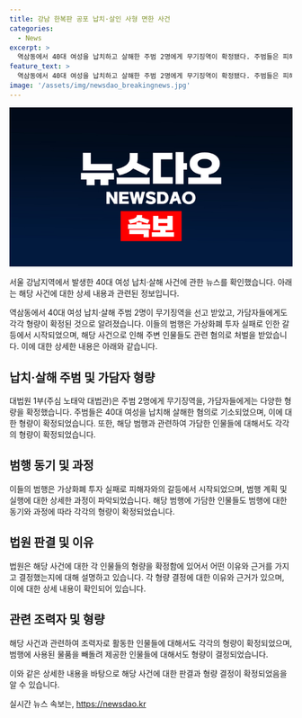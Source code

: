 ```yaml
---
title: 강남 한복판 공포 납치·살인 사형 면한 사건
categories:
  - News
excerpt: >
  역삼동에서 40대 여성을 납치하고 살해한 주범 2명에게 무기징역이 확정됐다. 주범들은 피해자를 살해하기 위해 가담자들과 함께 범행을 일으켰는데, 이들의 범행은 가상화폐 투자 실패로 인한 갈등에서 시작됐다. 이에 대한 판결이 확정될 때까지 법원과 검찰 간에 갈등이 있었으나, 대법원은 원심판결을 유지하며 사형 구형을 부인했다. 또한, 가담자들과 조력자들에게도 각기 다른 형량이 선고됐다. (총 150자)
feature_text: >
  역삼동에서 40대 여성을 납치하고 살해한 주범 2명에게 무기징역이 확정됐다. 주범들은 피해자를 살해하기 위해 가담자들과 함께 범행을 일으켰는데, 이들의 범행은 가상화폐 투자 실패로 인한 갈등에서 시작됐다. 이에 대한 판결이 확정될 때까지 법원과 검찰 간에 갈등이 있었으나, 대법원은 원심판결을 유지하며 사형 구형을 부인했다. 또한, 가담자들과 조력자들에게도 각기 다른 형량이 선고됐다. (총 150자)
image: '/assets/img/newsdao_breakingnews.jpg'
---
```


<p><img src="/assets/img/newsdao_breakingnews.jpg" alt="cryptoinkorea 속보" /></p>

<p>서울 강남지역에서 발생한 40대 여성 납치·살해 사건에 관한 뉴스를 확인했습니다. 아래는 해당 사건에 대한 상세 내용과 관련된 정보입니다.</p>

<p data-ke-size="size16">역삼동에서 40대 여성 납치·살해 주범 2명이 무기징역을 선고 받았고, 가담자들에게도 각각 형량이 확정된 것으로 알려졌습니다. 이들의 범행은 가상화폐 투자 실패로 인한 갈등에서 시작되었으며, 해당 사건으로 인해 주변 인물들도 관련 혐의로 처벌을 받았습니다. 이에 대한 상세한 내용은 아래와 같습니다.</p>

<h2 data-ke-size="size26">납치·살해 주범 및 가담자 형량</h2>

<p data-ke-size="size16">대법원 1부(주심 노태악 대법관)은 주범 2명에게 무기징역을, 가담자들에게는 다양한 형량을 확정했습니다. 주범들은 40대 여성을 납치해 살해한 혐의로 기소되었으며, 이에 대한 형량이 확정되었습니다. 또한, 해당 범행과 관련하여 가담한 인물들에 대해서도 각각의 형량이 확정되었습니다.</p>

<h2 data-ke-size="size26">범행 동기 및 과정</h2>

<p data-ke-size="size16">이들의 범행은 가상화폐 투자 실패로 피해자와의 갈등에서 시작되었으며, 범행 계획 및 실행에 대한 상세한 과정이 파악되었습니다. 해당 범행에 가담한 인물들도 범행에 대한 동기와 과정에 따라 각각의 형량이 확정되었습니다.</p>

<h2 data-ke-size="size26">법원 판결 및 이유</h2>

<p data-ke-size="size16">법원은 해당 사건에 대한 각 인물들의 형량을 확정함에 있어서 어떤 이유와 근거를 가지고 결정했는지에 대해 설명하고 있습니다. 각 형량 결정에 대한 이유와 근거가 있으며, 이에 대한 상세 내용이 확인되어 있습니다.</p>

<h2 data-ke-size="size26">관련 조력자 및 형량</h2>

<p data-ke-size="size16">해당 사건과 관련하여 조력자로 활동한 인물들에 대해서도 각각의 형량이 확정되었으며, 범행에 사용된 물품을 빼돌려 제공한 인물들에 대해서도 형량이 결정되었습니다.</p>

<p data-ke-size="size16">이와 같은 상세한 내용을 바탕으로 해당 사건에 대한 판결과 형량 결정이 확정되었음을 알 수 있습니다.</p>
실시간 뉴스 속보는, <a href="https://newsdao.kr" rel="dofollow">https://newsdao.kr</a>


